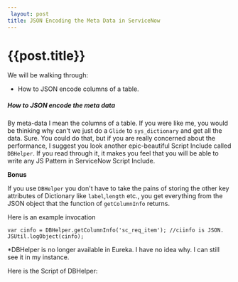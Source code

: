 ```yaml
---
 layout: post
title: JSON Encoding the Meta Data in ServiceNow
--- 
```

 {{post.title}}
======================================================
We will be walking through:

- How to JSON encode columns of a table.


##### How to JSON encode the meta data

By meta-data I mean the columns of a table. If you were like me, you would be thinking why can't we just do a `Glide` to `sys_dictionary` and get all the data. Sure. You could do that, but if you are really concerned about the performance, I suggest you look another epic-beautiful Script Include called `DBHelper`. If you read through it, it makes you feel that you will be able to write any JS Pattern in ServiceNow Script Include.

**Bonus**

If you use `DBHelper` you don't have to take the pains of storing the other key attributes of Dictionary like `label`,`length` etc., you get everything from the JSON object that the function of `getColumnInfo` returns.

Here is an example invocation

	var cinfo = DBHelper.getColumnInfo('sc_req_item'); //ciinfo is JSON. 
    JSUtil.logObject(cinfo);
    

*DBHelper is no longer available in Eureka. I have no idea why. I can still see it in my instance.

Here is the Script of DBHelper:

<script src="https://gist.github.com/abhididdigi/154569491cb446638e33.js"></script>



    
